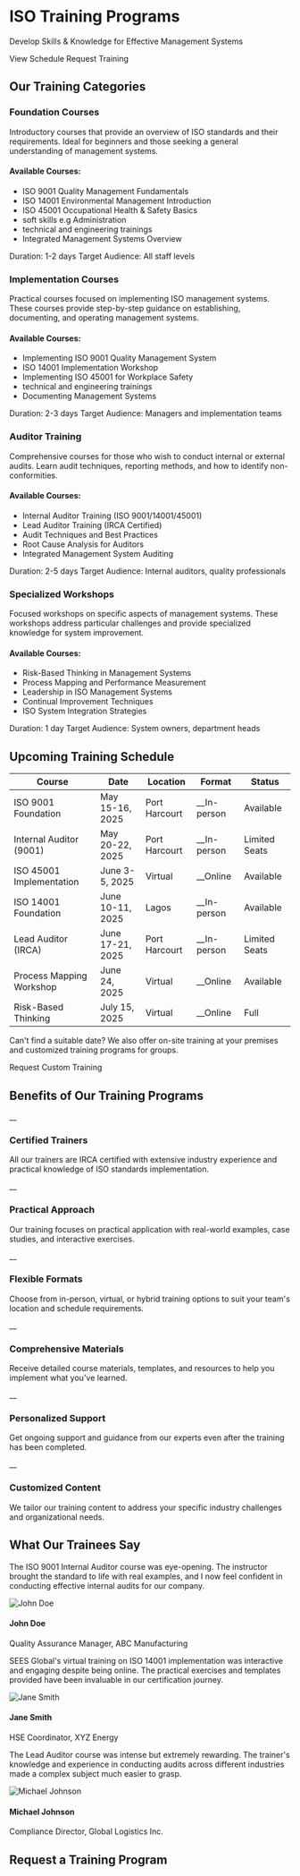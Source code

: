 # ISO Training Programs

Develop Skills & Knowledge for Effective Management Systems

View Schedule Request Training

## Our Training Categories

### Foundation Courses

Introductory courses that provide an overview of ISO standards and their requirements. Ideal for beginners and those seeking a general understanding of management systems.

#### Available Courses:

  * ISO 9001 Quality Management Fundamentals
  * ISO 14001 Environmental Management Introduction
  * ISO 45001 Occupational Health & Safety Basics
  * soft skills e.g Administration 
  * technical and engineering trainings 
  * Integrated Management Systems Overview

Duration: 1-2 days Target Audience: All staff levels

### Implementation Courses

Practical courses focused on implementing ISO management systems. These courses provide step-by-step guidance on establishing, documenting, and operating management systems.

#### Available Courses:

  * Implementing ISO 9001 Quality Management System
  * ISO 14001 Implementation Workshop
  * Implementing ISO 45001 for Workplace Safety
  * technical and engineering trainings 
  * Documenting Management Systems

Duration: 2-3 days Target Audience: Managers and implementation teams

### Auditor Training

Comprehensive courses for those who wish to conduct internal or external audits. Learn audit techniques, reporting methods, and how to identify non-conformities.

#### Available Courses:

  * Internal Auditor Training (ISO 9001/14001/45001)
  * Lead Auditor Training (IRCA Certified)
  * Audit Techniques and Best Practices
  * Root Cause Analysis for Auditors
  * Integrated Management System Auditing

Duration: 2-5 days Target Audience: Internal auditors, quality professionals

### Specialized Workshops

Focused workshops on specific aspects of management systems. These workshops address particular challenges and provide specialized knowledge for system improvement.

#### Available Courses:

  * Risk-Based Thinking in Management Systems
  * Process Mapping and Performance Measurement
  * Leadership in ISO Management Systems
  * Continual Improvement Techniques
  * ISO System Integration Strategies

Duration: 1 day Target Audience: System owners, department heads

## Upcoming Training Schedule

Course | Date | Location | Format | Status  
---|---|---|---|---  
ISO 9001 Foundation | May 15-16, 2025 | Port Harcourt | __In-person | Available  
Internal Auditor (9001) | May 20-22, 2025 | Port Harcourt | __In-person | Limited Seats  
ISO 45001 Implementation | June 3-5, 2025 | Virtual | __Online | Available  
ISO 14001 Foundation | June 10-11, 2025 | Lagos | __In-person | Available  
Lead Auditor (IRCA) | June 17-21, 2025 | Port Harcourt | __In-person | Limited Seats  
Process Mapping Workshop | June 24, 2025 | Virtual | __Online | Available  
Risk-Based Thinking | July 15, 2025 | Virtual | __Online | Full  

Can't find a suitable date? We also offer on-site training at your premises and customized training programs for groups.

Request Custom Training

## Benefits of Our Training Programs

__

### Certified Trainers

All our trainers are IRCA certified with extensive industry experience and practical knowledge of ISO standards implementation.

__

### Practical Approach

Our training focuses on practical application with real-world examples, case studies, and interactive exercises.

__

### Flexible Formats

Choose from in-person, virtual, or hybrid training options to suit your team's location and schedule requirements.

__

### Comprehensive Materials

Receive detailed course materials, templates, and resources to help you implement what you've learned.

__

### Personalized Support

Get ongoing support and guidance from our experts even after the training has been completed.

__

### Customized Content

We tailor our training content to address your specific industry challenges and organizational needs.

## What Our Trainees Say

The ISO 9001 Internal Auditor course was eye-opening. The instructor brought the standard to life with real examples, and I now feel confident in conducting effective internal audits for our company.

![John Doe](https://placehold.co/60x60?text=JD)

#### John Doe

Quality Assurance Manager, ABC Manufacturing

SEES Global's virtual training on ISO 14001 implementation was interactive and engaging despite being online. The practical exercises and templates provided have been invaluable in our certification journey.

![Jane Smith](https://placehold.co/60x60?text=JS)

#### Jane Smith

HSE Coordinator, XYZ Energy

The Lead Auditor course was intense but extremely rewarding. The trainer's knowledge and experience in conducting audits across different industries made a complex subject much easier to grasp.

![Michael Johnson](https://placehold.co/60x60?text=MJ)

#### Michael Johnson

Compliance Director, Global Logistics Inc.

## Request a Training Program